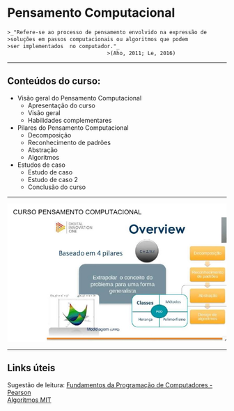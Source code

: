 # Pensamento Computacional

    >_"Refere-se ao processo de pensamento envolvido na expressão de
    >soluções em passos computacionais ou algoritmos que podem
    >ser implementados  no computador."_
                                    >(Aho, 2011; Le, 2016)

---                                    

## Conteúdos do curso:  

* Visão geral do Pensamento Computacional  
    - Apresentação do curso
    - Visão geral  
    - Habilidades complementares  
* Pilares do Pensamento Computacional  
    - Decomposição  
    - Reconhecimento de padrões  
    - Abstração  
    - Algoritmos  
* Estudos de caso  
    - Estudo de caso  
    - Estudo de caso 2  
    - Conclusão do curso

---

<p align="center"><img src="https://github.com/rosacarla/DIO-cloud-data-engineer/blob/main/002%20pensamento-computacional/images/pilares-pens-comp.jpg" width="750"></p>

---
## Links úteis  

Sugestão de leitura: [Fundamentos da Programação de Computadores - Pearson](https://www.amazon.com.br/Fundamentos-programa%C3%A7%C3%A3o-computadores-algoritmos-pascal/dp/8564574160/ref=asc_df_8564574160/?tag=googleshopp00-20&linkCode=df0&hvadid=379816198799&hvpos=&hvnetw=g&hvrand=226491206251702130&hvpone=&hvptwo=&hvqmt=&hvdev=c&hvdvcmdl=&hvlocint=&hvlocphy=9102031&hvtargid=pla-812000218785&psc=1)  
[Algoritmos MIT](https://mittechreview.com.br/tag/algoritmos/)